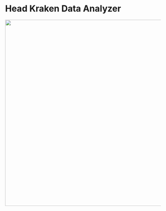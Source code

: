 # Head Kraken Data Analyzer
<image width="600px" src="https://github.com/ts-vadim/Console-Graphics/blob/main/view.png">